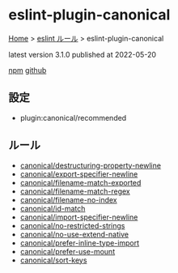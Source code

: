 # eslint-plugin-canonical

[Home](../../index.md) >
[eslint ルール](../index.md) >
eslint-plugin-canonical

latest version 3.1.0 published at 2022-05-20

[npm](https://www.npmjs.com/package/eslint-plugin-canonical)
[github](https://github.com/gajus/eslint-plugin-canonical)

## 設定

- plugin:canonical/recommended

## ルール

- [canonical/destructuring-property-newline](./canonical/destructuring-property-newline.md)
- [canonical/export-specifier-newline](./canonical/export-specifier-newline.md)
- [canonical/filename-match-exported](./canonical/filename-match-exported.md)
- [canonical/filename-match-regex](./canonical/filename-match-regex.md)
- [canonical/filename-no-index](./canonical/filename-no-index.md)
- [canonical/id-match](./canonical/id-match.md)
- [canonical/import-specifier-newline](./canonical/import-specifier-newline.md)
- [canonical/no-restricted-strings](./canonical/no-restricted-strings.md)
- [canonical/no-use-extend-native](./canonical/no-use-extend-native.md)
- [canonical/prefer-inline-type-import](./canonical/prefer-inline-type-import.md)
- [canonical/prefer-use-mount](./canonical/prefer-use-mount.md)
- [canonical/sort-keys](./canonical/sort-keys.md)
